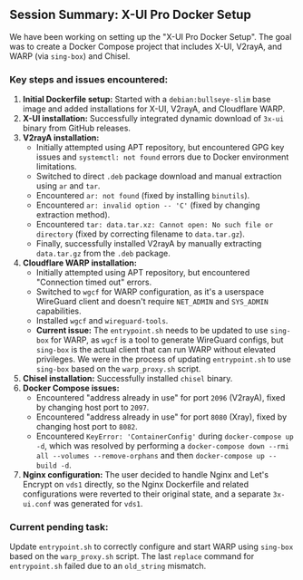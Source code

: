 ## Session Summary: X-UI Pro Docker Setup

We have been working on setting up the "X-UI Pro Docker Setup". The goal was to create a Docker Compose project that includes X-UI, V2rayA, and WARP (via `sing-box`) and Chisel.

### Key steps and issues encountered:

1.  **Initial Dockerfile setup:** Started with a `debian:bullseye-slim` base image and added installations for X-UI, V2rayA, and Cloudflare WARP.
2.  **X-UI installation:** Successfully integrated dynamic download of `3x-ui` binary from GitHub releases.
3.  **V2rayA installation:**
    *   Initially attempted using APT repository, but encountered GPG key issues and `systemctl: not found` errors due to Docker environment limitations.
    *   Switched to direct `.deb` package download and manual extraction using `ar` and `tar`.
    *   Encountered `ar: not found` (fixed by installing `binutils`).
    *   Encountered `ar: invalid option -- 'C'` (fixed by changing extraction method).
    *   Encountered `tar: data.tar.xz: Cannot open: No such file or directory` (fixed by correcting filename to `data.tar.gz`).
    *   Finally, successfully installed V2rayA by manually extracting `data.tar.gz` from the `.deb` package.
4.  **Cloudflare WARP installation:**
    *   Initially attempted using APT repository, but encountered "Connection timed out" errors.
    *   Switched to `wgcf` for WARP configuration, as it's a userspace WireGuard client and doesn't require `NET_ADMIN` and `SYS_ADMIN` capabilities.
    *   Installed `wgcf` and `wireguard-tools`.
    *   **Current issue:** The `entrypoint.sh` needs to be updated to use `sing-box` for WARP, as `wgcf` is a tool to generate WireGuard configs, but `sing-box` is the actual client that can run WARP without elevated privileges. We were in the process of updating `entrypoint.sh` to use `sing-box` based on the `warp_proxy.sh` script.
5.  **Chisel installation:** Successfully installed `chisel` binary.
6.  **Docker Compose issues:**
    *   Encountered "address already in use" for port `2096` (V2rayA), fixed by changing host port to `2097`.
    *   Encountered "address already in use" for port `8080` (Xray), fixed by changing host port to `8082`.
    *   Encountered `KeyError: 'ContainerConfig'` during `docker-compose up -d`, which was resolved by performing a `docker-compose down --rmi all --volumes --remove-orphans` and then `docker-compose up --build -d`.
7.  **Nginx configuration:** The user decided to handle Nginx and Let's Encrypt on `vds1` directly, so the Nginx Dockerfile and related configurations were reverted to their original state, and a separate `3x-ui.conf` was generated for `vds1`.

### Current pending task:

Update `entrypoint.sh` to correctly configure and start WARP using `sing-box` based on the `warp_proxy.sh` script. The last `replace` command for `entrypoint.sh` failed due to an `old_string` mismatch.